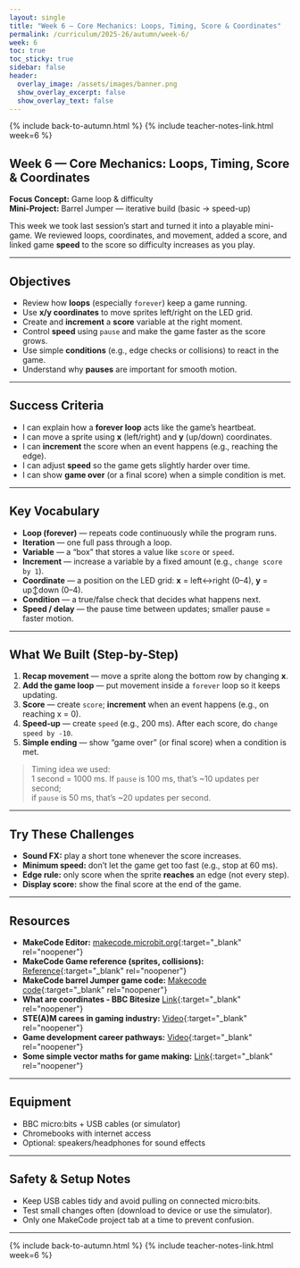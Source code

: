 ```yaml
---
layout: single
title: "Week 6 — Core Mechanics: Loops, Timing, Score & Coordinates"
permalink: /curriculum/2025-26/autumn/week-6/
week: 6
toc: true
toc_sticky: true
sidebar: false
header:
  overlay_image: /assets/images/banner.png
  show_overlay_excerpt: false
  show_overlay_text: false
---
```


{% include back-to-autumn.html %}
{% include teacher-notes-link.html week=6 %}

## Week 6 — Core Mechanics: Loops, Timing, Score & Coordinates

**Focus Concept:** Game loop & difficulty  
**Mini-Project:** Barrel Jumper — iterative build (basic → speed-up)

This week we took last session’s start and turned it into a playable mini-game. We reviewed loops, coordinates, and movement, added a score, and linked game **speed** to the score so difficulty increases as you play.

---

## Objectives
- Review how **loops** (especially `forever`) keep a game running.
- Use **x/y coordinates** to move sprites left/right on the LED grid.
- Create and **increment** a **score** variable at the right moment.
- Control **speed** using `pause` and make the game faster as the score grows.
- Use simple **conditions** (e.g., edge checks or collisions) to react in the game.
- Understand why **pauses** are important for smooth motion.

---

## Success Criteria
- I can explain how a **forever loop** acts like the game’s heartbeat.
- I can move a sprite using **x** (left/right) and **y** (up/down) coordinates.
- I can **increment** the score when an event happens (e.g., reaching the edge).
- I can adjust **speed** so the game gets slightly harder over time.
- I can show **game over** (or a final score) when a simple condition is met.

---

## Key Vocabulary
- **Loop (forever)** — repeats code continuously while the program runs.  
- **Iteration** — one full pass through a loop.  
- **Variable** — a “box” that stores a value like `score` or `speed`.  
- **Increment** — increase a variable by a fixed amount (e.g., `change score by 1`).  
- **Coordinate** — a position on the LED grid: **x** = left↔right (0–4), **y** = up↕down (0–4).  
- **Condition** — a true/false check that decides what happens next.  
- **Speed / delay** — the pause time between updates; smaller pause = faster motion.

---

## What We Built (Step-by-Step)
1. **Recap movement** — move a sprite along the bottom row by changing **x**.  
2. **Add the game loop** — put movement inside a `forever` loop so it keeps updating.  
3. **Score** — create `score`; **increment** when an event happens (e.g., on reaching x = 0).  
4. **Speed-up** — create `speed` (e.g., 200 ms). After each score, do `change speed by -10`.  
5. **Simple ending** — show “game over” (or final score) when a condition is met.

> Timing idea we used:  
> 1 second = 1000 ms. If `pause` is 100 ms, that’s ~10 updates per second;  
> if `pause` is 50 ms, that’s ~20 updates per second.

---

## Try These Challenges
- **Sound FX:** play a short tone whenever the score increases.  
- **Minimum speed:** don’t let the game get too fast (e.g., stop at 60 ms).  
- **Edge rule:** only score when the sprite **reaches** an edge (not every step).  
- **Display score:** show the final score at the end of the game.

---

## Resources
- **MakeCode Editor:** [makecode.microbit.org](https://makecode.microbit.org){:target="_blank" rel="noopener"} 
- **MakeCode Game reference (sprites, collisions):** [Reference](https://makecode.microbit.org/reference/game){:target="_blank" rel="noopener"}
- **MakeCode  barrel Jumper game code:** [Makecode code](https://makecode.microbit.org/S50863-44059-71252-00559){:target="_blank" rel="noopener"}
- **What are coordinates - BBC Bitesize** [Link](https://www.bbc.co.uk/bitesize/topics/zgthvcw/articles/z96k9qt#zskx46f){:target="_blank" rel="noopener"}
- **STE(A)M carees in gaming industry:** [Video](https://youtu.be/dzQmbI5LmQI?si=wVgV52gKlP53VUEt){:target="_blank" rel="noopener"}
- **Game development career pathways:** [Video](https://youtu.be/dzQmbI5LmQI?si=wVgV52gKlP53VUEt){:target="_blank" rel="noopener"}
- **Some simple vector maths for game making:** [Link](https://www.cgspectrum.com/career-pathways/game-development){:target="_blank" rel="noopener"}


---

## Equipment
- BBC micro:bits + USB cables (or simulator)  
- Chromebooks with internet access  
- Optional: speakers/headphones for sound effects

---

## Safety & Setup Notes
- Keep USB cables tidy and avoid pulling on connected micro:bits.  
- Test small changes often (download to device or use the simulator).  
- Only one MakeCode project tab at a time to prevent confusion.

---

{% include back-to-autumn.html %}
{% include teacher-notes-link.html week=6 %}
